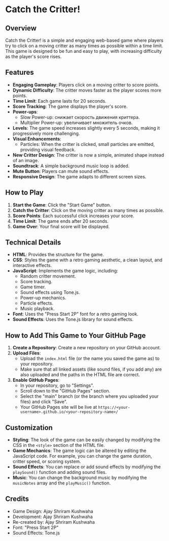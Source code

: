 # Catch the Critter!

## Overview

Catch the Critter! is a simple and engaging web-based game where players try to click on a moving critter as many times as possible within a time limit. This game is designed to be fun and easy to play, with increasing difficulty as the player's score rises.

## Features

* **Engaging Gameplay**: Players click on a moving critter to score points.
* **Dynamic Difficulty**: The critter moves faster as the player scores more points.
* **Time Limit**: Each game lasts for 20 seconds.
* **Score Tracking**: The game displays the player's score.
* **Power-ups**:
    * Slow Power-up: снижает скорость движения криттера.
    * Multiplier Power-up: увеличивает множитель очков.
* **Levels**: The game speed increases slightly every 5 seconds, making it progressively more challenging.
* **Visual Enhancements**:
    * Particles: When the critter is clicked, small particles are emitted, providing visual feedback.
* **New Critter Design**: The critter is now a simple, animated shape instead of an image.
* **Soundtrack**: A simple background music loop is added.
* **Mute Button**: Players can mute sound effects.
* **Responsive Design**: The game adapts to different screen sizes.

## How to Play

1.  **Start the Game**: Click the "Start Game" button.
2.  **Catch the Critter**: Click on the moving critter as many times as possible.
3.  **Score Points**: Each successful click increases your score.
4.  **Time Limit**: The game ends after 20 seconds.
5.  **Game Over**: Your final score will be displayed.

## Technical Details

* **HTML**: Provides the structure for the game.
* **CSS**: Styles the game with a retro gaming aesthetic, a clean layout, and interactive effects.
* **JavaScript**: Implements the game logic, including:
    * Random critter movement.
    * Score tracking.
    * Game timer.
    * Sound effects using Tone.js.
    * Power-up mechanics.
    * Particle effects.
    * Music playback.
* **Font**: Uses the "Press Start 2P" font for a retro gaming look.
* **Sound Effects**: Uses the Tone.js library for sound effects.

## How to Add This Game to Your GitHub Page

1.  **Create a Repository**: Create a new repository on your GitHub account.
2.  **Upload Files**:
    * Upload the `index.html` file (or the name you saved the game as) to your repository.
    * Make sure that all linked assets (like sound files, if you add any) are also uploaded and the paths in the HTML file are correct.
3.  **Enable GitHub Pages**:
    * In your repository, go to "Settings".
    * Scroll down to the "GitHub Pages" section.
    * Select the "main" branch (or the branch where you uploaded your files) and click "Save".
    * Your GitHub Pages site will be live at `https://<your-username>.github.io/<your-repository-name>/`

## Customization

* **Styling**: The look of the game can be easily changed by modifying the CSS in the `<style>` section of the HTML file.
* **Game Mechanics**: The game logic can be altered by editing the JavaScript code. For example, you can change the game duration, critter speed, or scoring system.
* **Sound Effects**: You can replace or add sound effects by modifying the `playSound()` function and adding sound files.
* **Music**:  You can change the background music by modifying the `musicNotes` array and the `playMusic()` function.

## Credits

* Game Design: Ajay Shriram Kushwaha
* Development: Ajay Shriram Kushwaha
* Re-created by: Ajay Shriram Kushwaha
* Font: "Press Start 2P"
* Sound Effects: Tone.js
